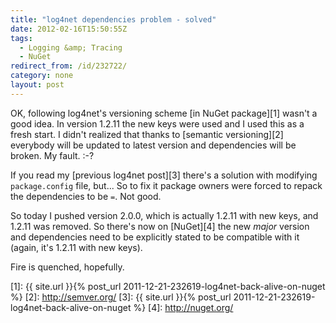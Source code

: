 ```yaml
---
title: "log4net dependencies problem - solved"
date: 2012-02-16T15:50:55Z
tags:
  - Logging &amp; Tracing
  - NuGet
redirect_from: /id/232722/
category: none
layout: post
---
```

OK, following log4net's versioning scheme [in NuGet package][1] wasn't a good idea. In version 1.2.11 the new keys were used and I used this as a fresh start. I didn't realized that thanks to [semantic versioning][2] everybody will be updated to latest version and dependencies will be broken. My fault. :-?

If you read my [previous log4net post][3] there's a solution with modifying `package.config` file, but... So to fix it package owners were forced to repack the dependencies to be `=`. Not good.

So today I pushed version 2.0.0, which is actually 1.2.11 with new keys, and 1.2.11 was removed. So there's now on [NuGet][4] the new _major_ version and dependencies need to be explicitly stated to be compatible with it (again, it's 1.2.11 with new keys).

Fire is quenched, hopefully.

[1]: {{ site.url }}{% post_url 2011-12-21-232619-log4net-back-alive-on-nuget %}
[2]: http://semver.org/
[3]: {{ site.url }}{% post_url 2011-12-21-232619-log4net-back-alive-on-nuget %}
[4]: http://nuget.org/